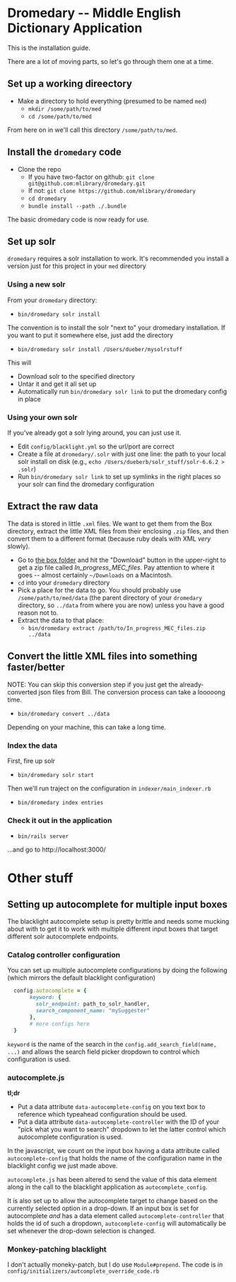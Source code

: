 # Dromedary -- Middle English Dictionary Application

This is the installation guide. 

There are a lot of moving parts, so let's go through them
one at a time.

## Set up a working direectory

  * Make a directory to hold everything (presumed to be named `med`)
    * `mkdir /some/path/to/med`
    * `cd /some/path/to/med`
    
From here on in we'll call this directory `/some/path/to/med`.

## Install the `dromedary` code
  * Clone the repo 
    * If you have two-factor on github: `git clone git@github.com:mlibrary/dromedary.git`
    * If not: `git clone https://github.com/mlibrary/dromedary`
    * `cd dromedary`
    * `bundle install --path ./.bundle` 
    
The basic dromedary code is now ready for use.

## Set up solr

`dromedary` requires a solr installation to work. It's recommended you install
a version just for this project in your `med` directory

### Using a new solr

From your `dromedary` directory:

* `bin/dromedary solr install`

The convention is to install the solr "next to" your dromedary installation. If you 
want to put it somewhere else, just add the directory

* `bin/dromedary solr install /Users/dueber/mysolrstuff`

This will
* Download solr to the specified directory
* Untar it and get it all set up
* Automatically run `bin/dromedary solr link` to put the dromedary config in place

### Using your own solr

If you've already got a solr lying around, you can just use it.

* Edit `config/blacklight.yml` so the url/port are correct
* Create a file at `dromedary/.solr` with just one line: the path to your local solr install on disk
  (e.g., `echo /Users/dueberb/solr_stuff/solr-6.6.2 > .solr`)
* Run `bin/dromedary solr link` to set up symlinks in the right places so your solr can find the
  dromedary configuration
    
## Extract the raw data

The data is stored in little `.xml` files. We want to get them from the Box directory,
extract the little XML files from their enclosing `.zip` files, and then convert 
them to a different format (because ruby deals with XML *very* slowly).

  * Go to [the box folder](https://umich.app.box.com/s/ah2imm5webu32to343p2n6xur828zi5w)
   and hit the "Download" button in the upper-right to get a zip file called
   _In_progress_MEC_files_. Pay attention to where it goes -- almost certainly
   `~/Downloads` on a Macintosh.
  * `cd` into your `dromedary` directory
  * Pick a place for the data to go. You should probably use `/some/path/to/med/data`
    (the parent directory of your `dromedary` directory, so `../data` from where you are
    now) unless you have a good reason not to.
  * Extract the data to that place: 
    * `bin/dromedary extract /path/to/In_progress_MEC_files.zip ../data`
    
## Convert the little XML files into something faster/better

NOTE: You can skip this conversion step if you just get the already-converted json files
from Bill. The conversion process can take a looooong time.

* `bin/dromedary convert ../data` 

Depending on your machine, this can take a long time.
  
### Index the data

First, fire up solr

* `bin/dromedary solr start` 

Then we'll run traject on the configuration in `indexer/main_indexer.rb`

* `bin/dromedary index entries`

### Check it out in the application

* `bin/rails server`

...and go to http://localhost:3000/  
       
# Other stuff

## Setting up autocomplete for multiple input boxes

The blacklight autocomplete setup is pretty brittle and needs some mucking
about with to get it to work with multiple different input boxes that
target different solr autocomplete endpoints. 

### Catalog controller configuration

You can set up multiple autocomplete configurations by doing the following
(which mirrors the default blacklight configuration)

```ruby
  config.autocomplete = {
       keyword: {
         solr_endpoint: path_to_solr_handler,
         search_component_name: "mySuggester"
       },
       # more configs here
  }

```

`keyword` is the name of the search in the
`config.add_search_field(name, ...)` and allows the search field picker
dropdown to control which configuration is used.


### autocomplete.js

**tl;dr**

  * Put a data attribute `data-autocomplete-config` on you text box
    to reference which typeahead configuration should be used.
  * Put a data attribute `data-autocomplete-controller` with the ID of
    your "pick what you want to search" dropdown to let the latter
    control which autocomplete configuration is used.
    
In the javascript, we count on the input box having a data attribute called
`autocomplete-config` that holds the name of the configuration name
in the blacklight config we just made above.

`autocomplete.js` has been altered to send the value of this
data element along in the call to the blacklight application as `autocomplete_config`.

It is also set up to allow the autocomplete target to change based on the 
currently selected option in a drop-down. 
If an input box is set for autocomplete *and* has a data element called
`autocomplete-controller` that holds the id of such a dropdown, 
`autocomplete-config` will automatically be set whenever the drop-down
selection is changed.

### Monkey-patching blacklight

I don't actually moneky-patch, but I do use `Module#prepend`. The code
is in `config/initializers/autcomplete_override_code.rb`



